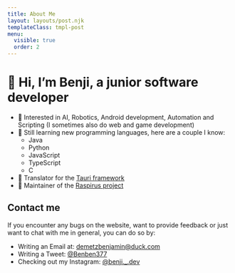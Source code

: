 ```yaml
---
title: About Me
layout: layouts/post.njk
templateClass: tmpl-post
menu:
  visible: true
  order: 2
---
```


# 👋 Hi, I’m Benji, a junior software developer

- 👀 Interested in AI, Robotics, Android development, Automation and Scripting (I sometimes also do web and game development)
- 💾 Still learning new programming languages, here are a couple I know: 
    - Java
    - Python
    - JavaScript 
    - TypeScript 
    - C
- 🏴 Translator for the [Tauri framework](https://tauri.app)
- 🚀 Maintainer of the [Raspirus project](https://github.com/Raspirus)

## Contact me
If you encounter any bugs on the website, want to provide feedback or just want to chat with me in general, you can do so by:
- Writing an Email at: [demetzbenjamin@duck.com](mailto:demetzbenjamin@duck.com)
- Writing a Tweet: [@Benben377](https://twitter.com/Benben377)
- Checking out my Instagram: [@benji._.dev](https://instagram.com/benji._.dev)